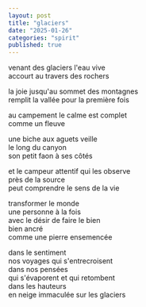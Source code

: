 ```yaml
---
layout: post
title: "glaciers"
date: "2025-01-26"
categories: "spirit"
published: true
---
```


venant des glaciers l'eau vive  
accourt au travers des rochers  

la joie jusqu'au sommet des montagnes  
remplit la vallée pour la première fois  

au campement le calme est complet  
comme un fleuve  

une biche aux aguets veille  
le long du canyon  
son petit faon à ses côtés  

et le campeur attentif qui les observe  
près de la source  
peut comprendre le sens de la vie  

transformer le monde  
une personne à la fois  
avec le désir de faire le bien  
bien ancré  
comme une pierre ensemencée  

dans le sentiment  
nos voyages qui s'entrecroisent  
dans nos pensées  
qui s'évaporent et qui retombent  
dans les hauteurs  
en neige immaculée sur les glaciers  
